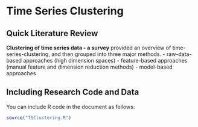 Time Series Clustering
================

Quick Literature Review
-----------------------

**Clustering of time series data - a survey** provided an overview of time-series-clustering, and then grouped into three major methods. - raw-data-based approaches (high dimension spaces) - feature-based approaches (manual feature and dimension reduction methods) - model-based approaches

Including Research Code and Data
--------------------------------

You can include R code in the document as follows:

``` r
source("TSClustering.R")
```

